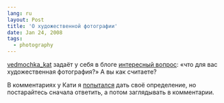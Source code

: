 ```yaml
---
lang: ru
layout: Post
title: 'О художественной фотографии'
date: Jan 24, 2008
tags:
  - photography
---
```


[vedmochka_kat](http://vedmochka-kat.livejournal.com/) задаёт у себя в блоге [интересный вопрос](http://vedmochka-kat.livejournal.com/474825.html): «что для вас художественная фотография?» А вы как считаете?

В комментариях у Кати я [попытался](http://vedmochka-kat.livejournal.com/474825.html?thread=5306825#t5306825) дать своё определение, но постарайтесь сначала ответить, а потом заглядывать в комментарии.
